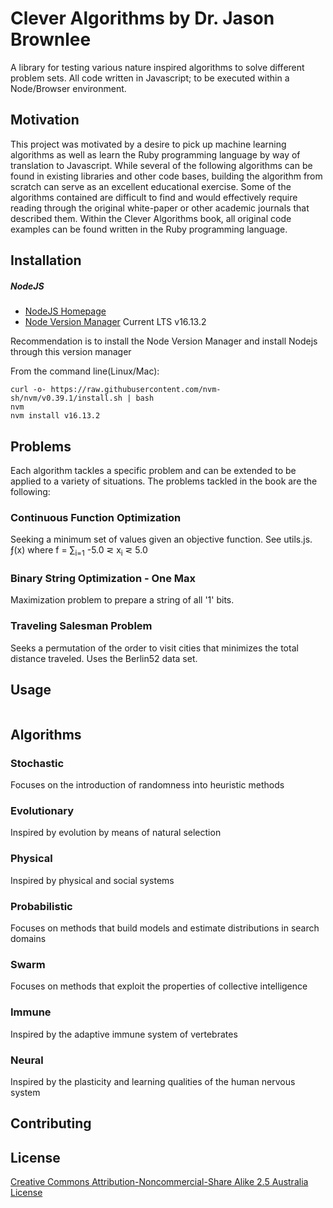 # Clever Algorithms by Dr. Jason Brownlee
A library for testing various nature inspired algorithms to solve different problem sets.
All code written in Javascript; to be executed within a Node/Browser environment.

## Motivation
This project was motivated by a desire to pick up machine learning algorithms as well as
learn the Ruby programming language by way of translation to Javascript. While several of
the following algorithms can be found in existing libraries and other code bases, building
the algorithm from scratch can serve as an excellent educational exercise. Some of the algorithms
contained are difficult to find and would effectively require reading through the original
white-paper or other academic journals that described them. Within the Clever Algorithms book,
all original code examples can be found written in the Ruby programming language.

## Installation

##### NodeJS
+ [NodeJS Homepage](https://nodejs.org/en/)
+ [Node Version Manager](https://github.com/nvm-sh/nvm)
Current LTS v16.13.2

Recommendation is to install the Node Version Manager and install Nodejs through this version manager

From the command line(Linux/Mac):
```
curl -o- https://raw.githubusercontent.com/nvm-sh/nvm/v0.39.1/install.sh | bash
nvm
nvm install v16.13.2
```
## Problems
Each algorithm tackles a specific problem and can be extended to be applied to a variety
of situations. The problems tackled in the book are the following:

### Continuous Function Optimization
Seeking a minimum set of values given an objective function. See utils.js.
&#402;(x) where f = &#8721;<sub>i=1</sub>  -5.0 &#8924; x<sub>i</sub> &#8924; 5.0

### Binary String Optimization - One Max
Maximization problem to prepare a string of all '1' bits.

### Traveling Salesman Problem
Seeks a permutation of the order to visit cities that minimizes the total distance traveled.
Uses the Berlin52 data set.

## Usage
```javascript

```

## Algorithms

### Stochastic
Focuses on the introduction of randomness into heuristic methods

### Evolutionary
Inspired by evolution by means of natural selection

### Physical
Inspired by physical and social systems

### Probabilistic
Focuses on methods that build models and estimate distributions in search domains

### Swarm
Focuses on methods that exploit the properties of collective intelligence

### Immune
Inspired by the adaptive immune system of vertebrates

### Neural
Inspired by the plasticity and learning qualities of the human nervous system

## Contributing

## License
[Creative Commons Attribution-Noncommercial-Share Alike 2.5 Australia License](https://creativecommons.org/licenses/by-nc-sa/2.5/au/)
